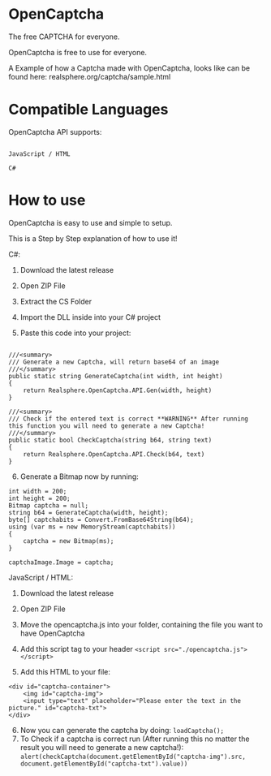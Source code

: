 # OpenCaptcha

The free CAPTCHA for everyone.

OpenCaptcha is free to use for everyone.

A Example of how a Captcha made with OpenCaptcha, looks like can be found here: realsphere.org/captcha/sample.html

# Compatible Languages
OpenCaptcha API supports:

```

JavaScript / HTML

C#

```

# How to use

OpenCaptcha is easy to use and simple to setup.

This is a Step by Step explanation of how to use it!

C#:

1) Download the latest release

2) Open ZIP File

3) Extract the CS Folder

4) Import the DLL inside into your C# project

5) Paste this code into your project:

```

///<summary>
/// Generate a new Captcha, will return base64 of an image
///</summary>
public static string GenerateCaptcha(int width, int height) 
{
    return Realsphere.OpenCaptcha.API.Gen(width, height)
}

///<summary>
/// Check if the entered text is correct **WARNING** After running this function you will need to generate a new Captcha!
///</summary>
public static bool CheckCaptcha(string b64, string text) 
{
    return Realsphere.OpenCaptcha.API.Check(b64, text)
}

```

6) Generate a Bitmap now by running: 

```
int width = 200;
int height = 200;
Bitmap captcha = null;
string b64 = GenerateCaptcha(width, height);
byte[] captchabits = Convert.FromBase64String(b64);
using (var ms = new MemoryStream(captchabits))
{
    captcha = new Bitmap(ms);
}

captchaImage.Image = captcha;

```

JavaScript / HTML:

1) Download the latest release

2) Open ZIP File

3) Move the opencaptcha.js into your folder, containing the file you want to have OpenCaptcha
4) Add this script tag to your header ```<script src="./opencaptcha.js"></script>```
5) Add this HTML to your file:
```
<div id="captcha-container">
    <img id="captcha-img">
    <input type="text" placeholder="Please enter the text in the picture." id="captcha-txt">
</div>
```
6) Now you can generate the captcha by doing: ```loadCaptcha();```
7) To Check if a captcha is correct run (After running this no matter the result you will need to generate a new captcha!): ```alert(checkCaptcha(document.getElementById("captcha-img").src, document.getElementById("captcha-txt").value))```
